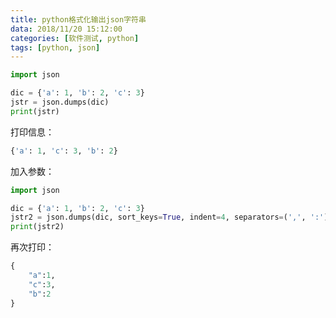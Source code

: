 ```yaml
---
title: python格式化输出json字符串
data: 2018/11/20 15:12:00
categories: [软件测试, python]
tags: [python, json]
---
```


```python
import json

dic = {'a': 1, 'b': 2, 'c': 3}
jstr = json.dumps(dic)
print(jstr)
```

打印信息：

```python
{'a': 1, 'c': 3, 'b': 2}
```

加入参数：

```python
import json

dic = {'a': 1, 'b': 2, 'c': 3}
jstr2 = json.dumps(dic, sort_keys=True, indent=4, separators=(',', ':'))
print(jstr2)
```

再次打印：

```python
{
    "a":1,
    "c":3,
    "b":2
}
```

